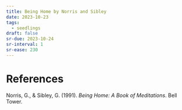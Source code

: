 ```yaml
---
title: Being Home by Norris and Sibley
date: 2023-10-23
tags:
  - seedlings
draft: false
sr-due: 2023-10-24
sr-interval: 1
sr-ease: 230
---
```




# References

Norris, G., & Sibley, G. (1991). _Being Home: A Book of Meditations_. Bell Tower.
